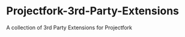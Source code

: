 Projectfork-3rd-Party-Extensions
================================

A collection of 3rd Party Extensions for Projectfork
